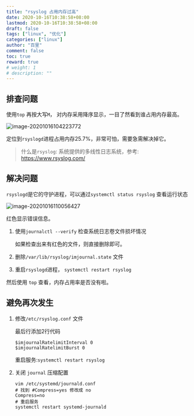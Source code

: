 ```yaml
---
title: "rsyslog 占用内存过高"
date: 2020-10-16T10:38:58+08:00
lastmod: 2020-10-16T10:38:58+08:00
draft: false
tags: ["linux", "优化"]
categories: ["linux"]
author: "百里"
comment: false
toc: true
reward: true
# weight: 1
# description: ""
---
```


## 排查问题

使用`top` 再按大写`M`， 对内存采用降序显示，一目了然看到谁占用内存最高。

![image-20201016104223772](http://img.sgfoot.com/b/20201016104225.png?imageslim)

定位到`rsyslogd`进程占用内存25.7%，非常可怕，需要急需解决掉它。

> 什么是`rsyslog`: 系统提供的多线性日志系统，参考: https://www.rsyslog.com/



## 解决问题

`rsyslogd`是它的守护进程，可以通过`systemctl status rsyslog` 查看运行状态

![image-20201016110056427](http://img.sgfoot.com/b/20201016110057.png?imageslim)

红色显示错误信息。

1. 使用`journalctl --verify` 检查系统日志卷文件损坏情况

   如果检查出来有红色的文件，则直接删除即可。

2. 删除`/var/lib/rsyslog/imjournal.state` 文件
3. 重启`rsyslogd`进程， `systemctl restart rsyslog`

然后使用 `top` 查看，内存占用率是否没有啦。

## 避免再次发生

1. 修改`/etc/rsyslog.conf` 文件

   最后行添加2行代码

   ```shell
   $imjournalRatelimitInterval 0
   $imjournalRatelimitBurst 0
   ```

   重启服务:`systemctl restart rsyslog`

2. 关闭 `journal` 压缩配置

   ```shell
   vim /etc/systemd/journald.conf
   # 找到 #Compress=yes 修改成 no
   Compress=no
   # 重启服务
   systemctl restart systemd-journald
   ```

   